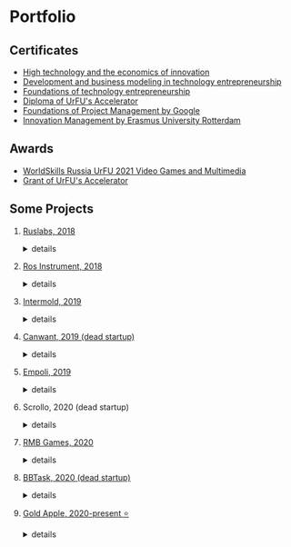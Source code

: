 # Portfolio

## Certificates
- [High technology and the economics of innovation](high_technology_and_the_economics_of_innovation.pdf)
- [Development and business modeling in technology entrepreneurship](development_and_business_modeling_in_technology_entrepreneurship.pdf)
- [Foundations of technology entrepreneurship](foundations_of_technology_entrepreneurship.pdf)
- [Diploma of UrFU's Accelerator](accelerator_urfu/finalist_diploma_math_trainer.pdf)
- [Foundations of Project Management by Google](https://coursera.org/share/bed35fcbb76eadd8690ecca94d945406)
- [Innovation Management by Erasmus University Rotterdam](https://coursera.org/share/fdaa81e7bbb6b4ce471803b1323bdb9c)

## Awards
- [WorldSkills Russia UrFU 2021 Video Games and Multimedia](worldskills_urfu_2021.pdf)
- [Grant of UrFU's Accelerator](accelerator_urfu/grant_math_trainer.pdf)

## Some Projects

1. [Ruslabs, 2018](https://ruslabs.ru/)
    <details>
        <summary>details</summary>

        My first commercial project which I made for Burusov's Studio.

        ● With this project I promoted Gulp to the studio, which doubled the speed of development in the future.

        Technologies: HTML · SASS · JS · PHP · jQuery · MODX Revolution
    </details>

2. [Ros Instrument, 2018](https://ros-instrument.ru/)
    <details>
        <summary>details</summary>

        Technologies: HTML · SASS · JS · PHP · jQuery · MODX Revolution
    </details>
3. [Intermold, 2019](http://intermold.ru/)
    <details>
        <summary>details</summary>

        Technologies: HTML · SASS · JS · PHP · jQuery · MODX Revolution
    </details>
4. [Сanwant, 2019 (dead startup)](https://canwant.com/)
    <details>
        <summary>details</summary>

        ● Delivered and released the project whose technology stack didn't match the studio's stack (Django, Python, Vue)

        Technologies: HTML, LESS, JS, Python, Vue, Django
    </details>
5. [Empoli, 2019](https://empoli-m.ru/)
    <details>
        <summary>details</summary>

        Technologies: HTML · SASS · JS · PHP · jQuery · MODX Revolution
    </details>
6. Scrollo, 2020 (dead startup)
    <details>
        <summary>details</summary>

        A couple of small tasks from Upwork.

        ● Developed a module of comments with the pictures uploader
        ● Developed page "About"
        ● Improved UI and UX

        Technologies: HTML · SCSS · JS · Python · Vue · Nuxt · Django · DRF · Minio
    </details>
7. [RMB Games, 2020](https://www.rmbgames.com/)
    <details>
        <summary>details</summary>

        Technologies: HTML · SASS · JS · PHP · jQuery · WordPress · Unyson · Gulp
    </details>
8. [BBTask, 2020 (dead startup)](https://bbtask.ru/)
    <details>
        <summary>details</summary>

        ● Delivered and released MVP
        ● Developed chat using WebSocket

        Technologies: HTML · SCSS · JS · Go · Vue · Gin · Gorilla WebSocket 
    </details>
9. [Gold Apple, 2020-present ⭐](https://goldapple.ru/)
    <details>
        <summary>details</summary>

        ● Led the frontend team of 4 contractors: code review, task management, code guidelines, etc.
        ● Communicated with managers, analysts, and designers
        ● Designed API contracts with the backend team and the analyst to reduce alterations
        ● Designed the Nuxt 3 boilerplate for future projects to save a couple of weeks for each new project
        ● Integrated i18n into projects allowed the company to open 3 new markets
        ● Maintained and developed backend-for-frontend server to reduce conflicts with the backend
        ● Maintained and developed e-commerce, b2b, and HR solutions
        ● Developed components of the internal UI library to increase reusability
        ● Upgraded projects from Vue 2 to Vue 3 to increase performance by 50%
        ● Covered the code with unit tests to reduce bugs

        Links:
        ● HR portal - https://job.goldapple.ru/
        ● The catalog with filters - https://goldapple.ru/makijazh
        ● The gift cards page - https://goldapple.ru/cards

        Technologies:  JavaScript · CSS · HTML · Front-End Development · Web Development · Web Content Accessibility Guidelines (WCAG) · I18n · Vue.js · Vuex · Pinia · Nuxt.js · TypeScript · HTML5 · Scrum · Agile · E-commerce · Storybook · SCSS · Git · Gitlab · Node.js · Express.js · NestJS · Jest
    </details>
